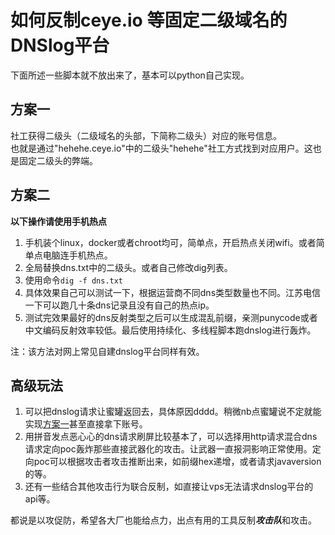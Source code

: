 # 如何反制ceye.io 等固定二级域名的DNSlog平台

下面所述一些脚本就不放出来了，基本可以python自己实现。

## 方案一
社工获得二级头（二级域名的头部，下简称二级头）对应的账号信息。  
也就是通过"hehehe.ceye.io"中的二级头"hehehe"社工方式找到对应用户。这也是固定二级头的弊端。
## 方案二 
**以下操作请使用手机热点**
1. 手机装个linux，docker或者chroot均可，简单点，开启热点关闭wifi。或者简单点电脑连手机热点。
1. 全局替换dns.txt中的二级头。或者自己修改dig列表。
1. 使用命令```dig -f dns.txt```  
1. 具体效果自己可以测试一下，根据运营商不同dns类型数量也不同。江苏电信一下可以跑几十条dns记录且没有自己的热点ip。
1. 测试完效果最好的dns反射类型之后可以生成混乱前缀，亲测punycode或者中文编码反射效率较低。最后使用持续化、多线程脚本跑dnslog进行轰炸。

注：该方法对网上常见自建dnslog平台同样有效。

## 高级玩法
1. 可以把dnslog请求让蜜罐返回去，具体原因dddd。稍微nb点蜜罐说不定就能实现[方案一](#方案一)甚至直接拿下账号。
1. 用拼音发点恶心心的dns请求刷屏比较基本了，可以选择用http请求混合dns请求定向poc轰炸那些直接武器化的攻击。让武器一直报洞影响正常使用。定向poc可以根据攻击者攻击推断出来，如前缀hex递增，或者请求javaversion的等。
1. 还有一些结合其他攻击行为联合反制，如直接让vps无法请求dnslog平台的api等。

都说是以攻促防，希望各大厂也能给点力，出点有用的工具反制***攻击队***和攻击。